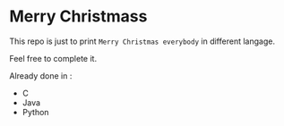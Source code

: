 # Merry Christmass

This repo is just to print `Merry Christmas everybody` in different langage.

Feel free to complete it.

Already done in :
- C
- Java
- Python